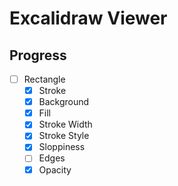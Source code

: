 # Excalidraw Viewer

## Progress
* [ ] Rectangle
  * [x] Stroke
  * [x] Background
  * [x] Fill
  * [x] Stroke Width
  * [x] Stroke Style
  * [x] Sloppiness
  * [ ] Edges
  * [x] Opacity
